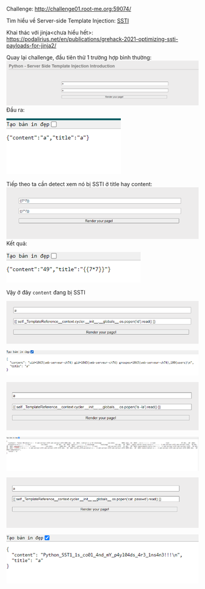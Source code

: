 Challenge: http://challenge01.root-me.org:59074/

Tìm hiểu về Server-side Template Injection: [SSTI](SSTI.md)

Khai thác với jinja<chưa hiểu hết>: https://podalirius.net/en/publications/grehack-2021-optimizing-ssti-payloads-for-jinja2/
 
Quay lại challenge, đầu tiên thử 1 trường hợp bình thường: 
![alt text](image-1.png)
Đầu ra: 

![alt text](image-2.png)

Tiếp theo ta cần detect xem nó bị SSTI ở title hay content: 
![alt text](image-3.png)
Kết quả: 

![alt text](image-4.png)

Vậy ở đây `content` đang bị SSTI

![alt text](image-5.png)

![alt text](image-6.png)

![alt text](image-7.png)

![alt text](image-8.png)

![alt text](image-9.png)

![alt text](image-10.png)